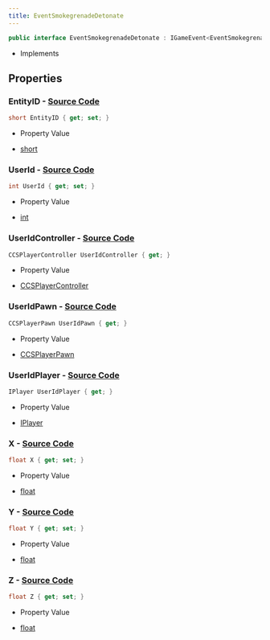 ```yaml
---
title: EventSmokegrenadeDetonate
---
```


```csharp
public interface EventSmokegrenadeDetonate : IGameEvent<EventSmokegrenadeDetonate>
```

- Implements

## Properties

### **EntityID** - [Source Code](https://github.com/swiftly-solution/swiftlys2/blob/main/managed/src/SwiftlyS2.Generated/GameEvents/Interfaces/EventSmokegrenadeDetonate.cs#L42)

```csharp
short EntityID { get; set; }
```

- Property Value

- [short](https://learn.microsoft.com/dotnet/api/system.int16)

### **UserId** - [Source Code](https://github.com/swiftly-solution/swiftlys2/blob/main/managed/src/SwiftlyS2.Generated/GameEvents/Interfaces/EventSmokegrenadeDetonate.cs#L37)

```csharp
int UserId { get; set; }
```

- Property Value

- [int](https://learn.microsoft.com/dotnet/api/system.int32)

### **UserIdController** - [Source Code](https://github.com/swiftly-solution/swiftlys2/blob/main/managed/src/SwiftlyS2.Generated/GameEvents/Interfaces/EventSmokegrenadeDetonate.cs#L22)

```csharp
CCSPlayerController UserIdController { get; }
```

- Property Value

- [CCSPlayerController](/docs/api/shared/schemadefinitions/ccsplayercontroller)

### **UserIdPawn** - [Source Code](https://github.com/swiftly-solution/swiftlys2/blob/main/managed/src/SwiftlyS2.Generated/GameEvents/Interfaces/EventSmokegrenadeDetonate.cs#L28)

```csharp
CCSPlayerPawn UserIdPawn { get; }
```

- Property Value

- [CCSPlayerPawn](/docs/api/shared/schemadefinitions/ccsplayerpawn)

### **UserIdPlayer** - [Source Code](https://github.com/swiftly-solution/swiftlys2/blob/main/managed/src/SwiftlyS2.Generated/GameEvents/Interfaces/EventSmokegrenadeDetonate.cs#L31)

```csharp
IPlayer UserIdPlayer { get; }
```

- Property Value

- [IPlayer](/docs/api/shared/players/iplayer)

### **X** - [Source Code](https://github.com/swiftly-solution/swiftlys2/blob/main/managed/src/SwiftlyS2.Generated/GameEvents/Interfaces/EventSmokegrenadeDetonate.cs#L47)

```csharp
float X { get; set; }
```

- Property Value

- [float](https://learn.microsoft.com/dotnet/api/system.single)

### **Y** - [Source Code](https://github.com/swiftly-solution/swiftlys2/blob/main/managed/src/SwiftlyS2.Generated/GameEvents/Interfaces/EventSmokegrenadeDetonate.cs#L52)

```csharp
float Y { get; set; }
```

- Property Value

- [float](https://learn.microsoft.com/dotnet/api/system.single)

### **Z** - [Source Code](https://github.com/swiftly-solution/swiftlys2/blob/main/managed/src/SwiftlyS2.Generated/GameEvents/Interfaces/EventSmokegrenadeDetonate.cs#L57)

```csharp
float Z { get; set; }
```

- Property Value

- [float](https://learn.microsoft.com/dotnet/api/system.single)

